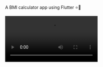 A BMI calculator app using Flutter ⭐💯 

<video src="https://github.com/user-attachments/assets/de3cafd8-d162-4c2d-97c4-b01e1799ff47">
